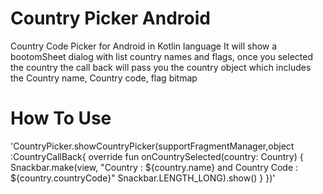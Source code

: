 # Country Picker Android

Country Code Picker for Android in Kotlin language
It will show a bootomSheet dialog with list country names and flags, once you selected the 
country the call back will pass you the country object which includes the Country name,
Country code, flag bitmap


# How To Use

'CountryPicker.showCountryPicker(supportFragmentManager,object :CountryCallBack{
                override fun onCountrySelected(country: Country) {
                    Snackbar.make(view, 
                    "Country : ${country.name} and Country Code : ${country.countryCode}"
                    Snackbar.LENGTH_LONG).show()
                }
            })'
